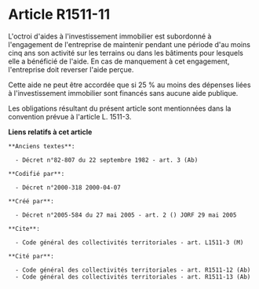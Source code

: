 # Article R1511-11

L'octroi d'aides à l'investissement immobilier est subordonné à l'engagement de l'entreprise de maintenir pendant une période
d'au moins cinq ans son activité sur les terrains ou dans les bâtiments pour lesquels elle a bénéficié de l'aide. En cas de
manquement à cet engagement, l'entreprise doit reverser l'aide perçue.

Cette aide ne peut être accordée que si 25 % au moins des dépenses liées à l'investissement immobilier sont financés sans
aucune aide publique.

Les obligations résultant du présent article sont mentionnées dans la convention prévue à l'article L. 1511-3.

**Liens relatifs à cet article**

	**Anciens textes**:

	  - Décret n°82-807 du 22 septembre 1982 - art. 3 (Ab)

	**Codifié par**:

	  - Décret n°2000-318 2000-04-07

	**Créé par**:

	  - Décret n°2005-584 du 27 mai 2005 - art. 2 () JORF 29 mai 2005

	**Cite**:

	  - Code général des collectivités territoriales - art. L1511-3 (M)

	**Cité par**:

	  - Code général des collectivités territoriales - art. R1511-12 (Ab)
	  - Code général des collectivités territoriales - art. R1511-13 (Ab)
